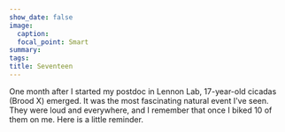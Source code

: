 ```yaml
---
show_date: false
image:
  caption: 
  focal_point: Smart
summary: 
tags:
title: Seventeen
---
```


One month after I started my postdoc in Lennon Lab, 17-year-old cicadas (Brood X) emerged. It was the most fascinating natural event I've seen. They were loud and everywhere, and I remember that once I biked 10 of them on me. Here is a little reminder.
